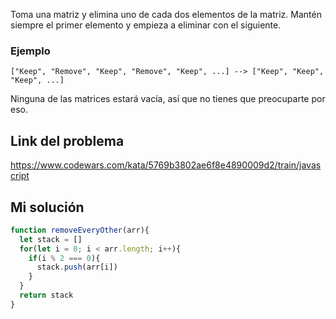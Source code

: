 Toma una matriz y elimina uno de cada dos elementos de la matriz. Mantén siempre el primer elemento y empieza a eliminar con el siguiente.
### Ejemplo

```
["Keep", "Remove", "Keep", "Remove", "Keep", ...] --> ["Keep", "Keep", "Keep", ...]
```

Ninguna de las matrices estará vacía, así que no tienes que preocuparte por eso.
## Link del problema

https://www.codewars.com/kata/5769b3802ae6f8e4890009d2/train/javascript
## Mi solución

```js
function removeEveryOther(arr){
  let stack = []
  for(let i = 0; i < arr.length; i++){
    if(i % 2 === 0){
      stack.push(arr[i])
    }
  }
  return stack
}
```
